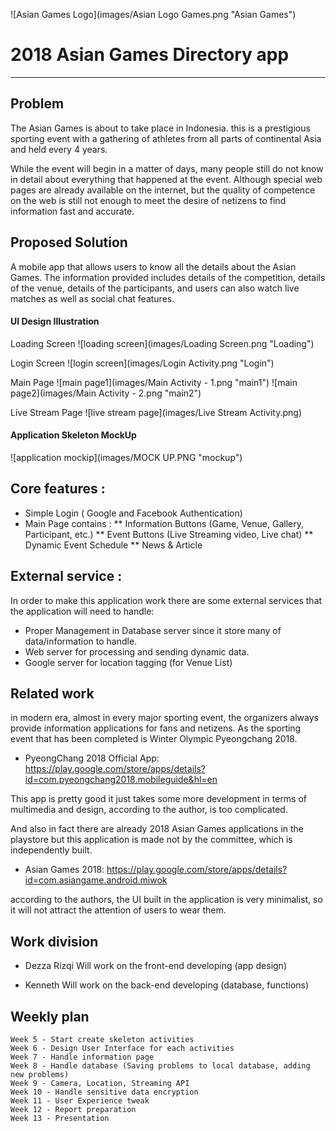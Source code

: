 ![Asian Games Logo](images/Asian Logo Games.png "Asian Games")
# 2018 Asian Games Directory app
___

## Problem
The Asian Games is about to take place in Indonesia. this is a prestigious sporting event with a gathering of athletes from all parts of continental Asia and held every 4 years.

While the event will begin in a matter of days, many people still do not know in detail about everything that happened at the event. Although special web pages are already available on the internet, but the quality of competence on the web is still not enough to meet the desire of netizens to find information fast and accurate.

## Proposed Solution 
A mobile app that allows users to know all the details about the Asian Games. The information provided includes details of the competition, details of the venue, details of the participants, and users can also watch live matches as well as social chat features.

#### UI Design Illustration

Loading Screen
![loading screen](images/Loading Screen.png "Loading")

Login Screen
![login screen](images/Login Activity.png "Login")

Main Page
![main page1](images/Main Activity - 1.png "main1")
![main page2](images/Main Activity - 2.png "main2")

Live Stream Page
![live stream page](images/Live Stream Activity.png)

#### Application Skeleton MockUp
![application mockip](images/MOCK UP.PNG "mockup")

## Core features :

* Simple Login ( Google and Facebook Authentication)
* Main Page contains :
** Information Buttons (Game, Venue, Gallery, Participant, etc.)
** Event Buttons (Live Streaming video, Live chat)
** Dynamic Event Schedule
** News & Article 

## External service :
In order to make this application work there are some external services that the application will need to handle:
* Proper Management in Database server since it store many of data/information to handle.
* Web server for processing and sending dynamic data. 
* Google server for location tagging (for Venue List)

## Related work
in modern era, almost in every major sporting event, the organizers always provide information applications for fans and netizens.
As the sporting event that has been completed is Winter Olympic Pyeongchang 2018.
* PyeongChang 2018 Official App: https://play.google.com/store/apps/details?id=com.pyeongchang2018.mobileguide&hl=en

This app is pretty good it just takes some more development in terms of multimedia and design, according to the author, is too complicated.

And also in fact there are already 2018 Asian Games applications in the playstore but this application is made not by the committee, which is independently built.
* Asian Games 2018: https://play.google.com/store/apps/details?id=com.asiangame.android.miwok

according to the authors, the UI built in the application is very minimalist, so it will not attract the attention of users to wear them.

## Work division
* Dezza Rizqi
   Will work on the front-end developing (app design)

* Kenneth
   Will work on the back-end developing (database, functions)

## Weekly plan

    Week 5 - Start create skeleton activities
    Week 6 - Design User Interface for each activities
    Week 7 - Handle information page
    Week 8 - Handle database (Saving problems to local database, adding new problems)
    Week 9 - Camera, Location, Streaming API
    Week 10 - Handle sensitive data encryption
    Week 11 - User Experience tweak
    Week 12 - Report preparation
    Week 13 - Presentation

